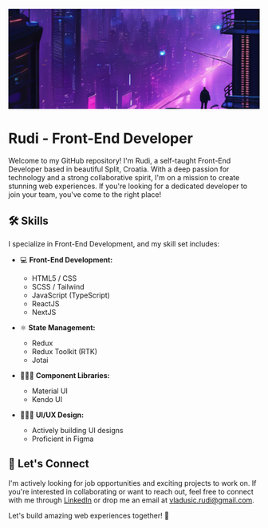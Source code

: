 ![Rudi - Front-End Developer](./banner_1.png)

# Rudi - Front-End Developer

Welcome to my GitHub repository! I'm Rudi, a self-taught Front-End Developer based in beautiful Split, Croatia. With a deep passion for technology and a strong collaborative spirit, I'm on a mission to create stunning web experiences. If you're looking for a dedicated developer to join your team, you've come to the right place!

## 🛠 Skills

I specialize in Front-End Development, and my skill set includes:

- 💻 **Front-End Development:**
  - HTML5 / CSS
  - SCSS / Tailwind
  - JavaScript (TypeScript)
  - ReactJS
  - NextJS

- ⚛ **State Management:**
  - Redux
  - Redux Toolkit (RTK)
  - Jotai

- 👩🏻‍💻 **Component Libraries:**
  - Material UI
  - Kendo UI

- 👨🏻‍🎨 **UI/UX Design:**
  - Actively building UI designs
  - Proficient in Figma

## 🔗 Let's Connect

I'm actively looking for job opportunities and exciting projects to work on. If you're interested in collaborating or want to reach out, feel free to connect with me through [LinkedIn](https://www.linkedin.com/in/rudvl/) or drop me an email at [vladusic.rudi@gmail.com](mailto:vladusic.rudi@gmail.com).

Let's build amazing web experiences together! 🚀
